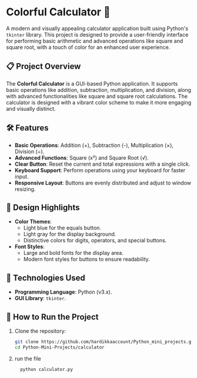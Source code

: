 # Colorful Calculator 🎨  

A modern and visually appealing calculator application built using Python's `tkinter` library. This project is designed to provide a user-friendly interface for performing basic arithmetic and advanced operations like square and square root, with a touch of color for an enhanced user experience.

## 📋 Project Overview  
The **Colorful Calculator** is a GUI-based Python application. It supports basic operations like addition, subtraction, multiplication, and division, along with advanced functionalities like square and square root calculations. The calculator is designed with a vibrant color scheme to make it more engaging and visually distinct.

## 🛠️ Features  
- **Basic Operations**: Addition (+), Subtraction (-), Multiplication (×), Division (÷).  
- **Advanced Functions**: Square (x²) and Square Root (√).  
- **Clear Button**: Reset the current and total expressions with a single click.  
- **Keyboard Support**: Perform operations using your keyboard for faster input.  
- **Responsive Layout**: Buttons are evenly distributed and adjust to window resizing.  

## 🎨 Design Highlights  
- **Color Themes**:  
  - Light blue for the equals button.  
  - Light gray for the display background.  
  - Distinctive colors for digits, operators, and special buttons.  
- **Font Styles**:  
  - Large and bold fonts for the display area.  
  - Modern font styles for buttons to ensure readability.  

## 🔧 Technologies Used  
- **Programming Language**: Python (v3.x).  
- **GUI Library**: `tkinter`.  

## 📂 How to Run the Project  
1. Clone the repository:  
   ```bash
   git clone https://github.com/hardikkaaccount/Python_mini_projects.git
   cd Python-Mini-Projects/calculator

2. run the file
   ```bash
     python calculator.py


